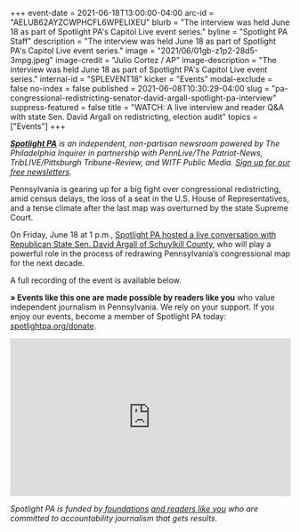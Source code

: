 +++
event-date = 2021-06-18T13:00:00-04:00
arc-id = "AELUB62AYZCWPHCFL6WPELIXEU"
blurb = "The interview was held June 18 as part of Spotlight PA's Capitol Live event series."
byline = "Spotlight PA Staff"
description = "The interview was held June 18 as part of Spotlight PA's Capitol Live event series."
image = "2021/06/01gb-z1p2-28d5-3mpg.jpeg"
image-credit = "Julio Cortez / AP"
image-description = "The interview was held June 18 as part of Spotlight PA's Capitol Live event series."
internal-id = "SPLEVENT18"
kicker = "Events"
modal-exclude = false
no-index = false
published = 2021-06-08T10:30:29-04:00
slug = "pa-congressional-redistricting-senator-david-argall-spotlight-pa-interview"
suppress-featured = false
title = "WATCH: A live interview and reader Q&A with state Sen. David Argall on redistricting, election audit"
topics = ["Events"]
+++

<a href="https://lesspage.com/"><i><b>Spotlight PA</b></i></a><i> is an independent, non-partisan newsroom powered by The Philadelphia Inquirer in partnership with PennLive/The Patriot-News, TribLIVE/Pittsburgh Tribune-Review, and WITF Public Media. </i><a href="https://lesspage.com/newsletters"><i>Sign up for our free newsletters</i></a><i>.</i>

Pennsylvania is gearing up for a big fight over congressional redistricting, amid census delays, the loss of a seat in the U.S. House of Representatives, and a tense climate after the last map was overturned by the state Supreme Court.

On Friday, June 18 at 1 p.m., <a href="https://vimeo.com/564804537">Spotlight PA hosted a live conversation with Republican State Sen. David Argall of Schuylkill County</a>, who will play a powerful role in the process of redrawing Pennsylvania’s congressional map for the next decade.

A full recording of the event is available below.

<b>» Events like this one are made possible by readers like you</b> who value independent journalism in Pennsylvania. We rely on your support. If you enjoy our events, become a member of Spotlight PA today: <a href="http://checkout.fundjournalism.org/memberform?org_id=spotlightpa&campaign=7015G0000003ZrjQAE">spotlightpa.org/donate</a>.

<div style="padding:56.25% 0 0 0;position:relative;"><iframe src="https://player.vimeo.com/video/564804537?color=ffcb05&title=0&byline=0" style="position:absolute;top:0;left:0;width:100%;height:100%;" frameborder="0" allow="autoplay; fullscreen; picture-in-picture" allowfullscreen></iframe></div><script src="https://player.vimeo.com/api/player.js"></script>

<i>Spotlight PA is funded by</i><a href="https://lesspage.com/support"><i> foundations</i></a><i> </i><a href="https://lesspage.com/support"><i>and readers like you</i></a><i> who are committed to accountability journalism that gets results.</i>
